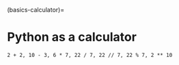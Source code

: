 (basics-calculator)=
# Python as a calculator

```{code-cell} python
2 + 2, 10 - 3, 6 * 7, 22 / 7, 22 // 7, 22 % 7, 2 ** 10